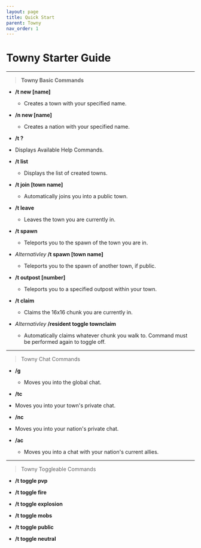 ```yaml
---
layout: page
title: Quick Start
parent: Towny
nav_order: 1
---
```


# Towny Starter Guide #

---

> **Towny Basic Commands**

 - **/t new [name]**

   - Creates a town with your specified name.

 - **/n new [name]**

   - Creates a nation with your specified name.

 - **/t ?**

  - Displays Available Help Commands.

 - **/t list**

   - Displays the list of created towns.

 - **/t join [town name]**
   
   - Automatically joins you into a public town.

 - **/t leave**

   - Leaves the town you are currently in.

 - **/t spawn**
   
   - Teleports you to the spawn of the town you are in.

 - *Alternativley* **/t spawn [town name]**

   - Teleports you to the spawn of another town, if public.
     
 - **/t outpost [number]**
 
   - Teleports you to a specified outpost within your town.

 - **/t claim**

   - Claims the 16x16 chunk you are currently in.

- *Alternativley* **/resident toggle townclaim**

   - Automatically claims whatever chunk you walk to. Command must be performed again to toggle off.

---

> Towny Chat Commands

 - **/g**

   - Moves you into the global chat.

 - **/tc**

  - Moves you into your town's private chat.

 - **/nc**

  - Moves you into your nation's private chat.

 - **/ac**

   - Moves you into a chat with your nation's current allies.

---

> Towny Toggleable Commands

 - **/t toggle pvp**

 - **/t toggle fire**

 - **/t toggle explosion**

 - **/t toggle mobs**

 - **/t toggle public**

 - **/t toggle neutral**
